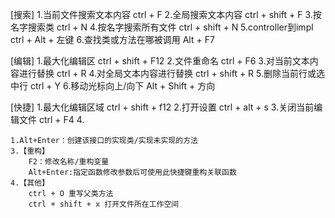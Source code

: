 [搜索]
    1.当前文件搜索文本内容      ctrl + F
    2.全局搜索文本内容         ctrl + shift + F
    3.按名字搜索类            ctrl + N
    4.按名字搜索所有文件        ctrl + shift + N
    5.controller到impl      ctrl + Alt + 左键
    6.查找类或方法在哪被调用    Alt + F7
    
[编辑]
    1.最大化编辑区            ctrl + shift + F12
    2.文件重命名              ctrl + F6
    3.对当前文本内容进行替换    ctrl + R
    4.对全局文本内容进行替换    ctrl + shift + R
    5.删除当前行或选中行        ctrl + Y
    6.移动光标向上/向下         Alt + Shift + 方向

[快捷]
    1.最大化编辑区域           ctrl + shift + f12
    2.打开设置               ctrl + alt + s
    3.关闭当前编辑文件          ctrl + F4
    4.
    
    
	1.Alt+Enter：创建该接口的实现类/实现未实现的方法
	3.【重构】
		F2：修改名称/重构变量
		Alt+Enter:指定函数修改参数后可使用此快捷键重构关联函数
	4.【其他】
		ctrl + O 重写父类方法       
		ctrl + shift + x 打开文件所在工作空间 
